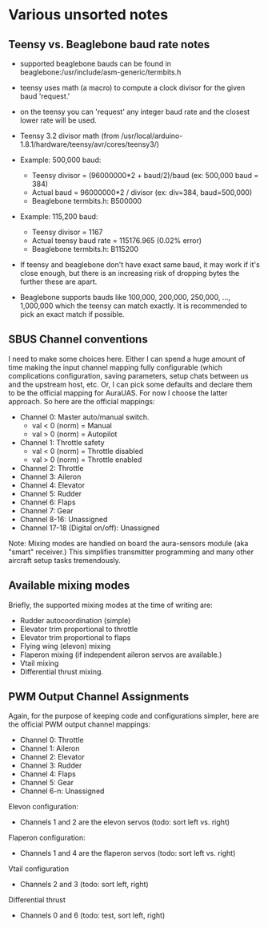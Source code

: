 # Various unsorted notes

## Teensy vs. Beaglebone baud rate notes

* supported beaglebone bauds can be found in
  beaglebone:/usr/include/asm-generic/termbits.h

* teensy uses math (a macro) to compute a clock divisor for the given
  baud 'request.'

* on the teensy you can 'request' any integer baud rate and the
  closest lower rate will be used.

* Teensy 3.2 divisor math (from
  /usr/local/arduino-1.8.1/hardware/teensy/avr/cores/teensy3/)

* Example: 500,000 baud:
  * Teensy divisor = (96000000*2 + baud/2)/baud (ex: 500,000 baud = 384)
  * Actual baud = 96000000*2 / divisor (ex: div=384, baud=500,000)
  * Beaglebone termbits.h: B500000

* Example: 115,200 baud:
  * Teensy divisor = 1167
  * Actual teensy baud rate = 115176.965  (0.02% error)
  * Beaglebone termbits.h: B115200

* If teensy and beaglebone don't have exact same baud, it may work if
  it's close enough, but there is an increasing risk of dropping
  bytes the further these are apart.

* Beaglebone supports bauds like 100,000, 200,000, 250,000, ...,
  1,000,000 which the teensy can match exactly.  It is recommended to
  pick an exact match if possible.

## SBUS Channel conventions

I need to make some choices here.  Either I can spend a huge amount of
time making the input channel mapping fully configurable (which
complications configuration, saving parameters, setup chats between us
and the upstream host, etc.  Or, I can pick some defaults and declare
them to be the official mapping for AuraUAS.  For now I choose the
latter approach.  So here are the official mappings:

* Channel 0: Master auto/manual switch.
  * val < 0 (norm) = Manual
  * val > 0 (norm) = Autopilot
* Channel 1: Throttle safety
  * val < 0 (norm) = Throttle disabled
  * val > 0 (norm) = Throttle enabled
* Channel 2: Throttle
* Channel 3: Aileron
* Channel 4: Elevator
* Channel 5: Rudder
* Channel 6: Flaps
* Channel 7: Gear
* Channel 8-16: Unassigned
* Channel 17-18 (Digital on/off): Unassigned

Note: Mixing modes are handled on board the aura-sensors module (aka
"smart" receiver.)  This simplifies transmitter programming and many
other aircraft setup tasks tremendously.

## Available mixing modes

Briefly, the supported mixing modes at the time of writing are:

* Rudder autocoordination (simple)
* Elevator trim proportional to throttle
* Elevator trim proportional to flaps
* Flying wing (elevon) mixing
* Flaperon mixing (if independent aileron servos are available.)
* Vtail mixing
* Differential thrust mixing.

## PWM Output Channel Assignments

Again, for the purpose of keeping code and configurations simpler, here
are the official PWM output channel mappings:

* Channel 0: Throttle
* Channel 1: Aileron
* Channel 2: Elevator
* Channel 3: Rudder
* Channel 4: Flaps
* Channel 5: Gear
* Channel 6-n: Unassigned

Elevon configuration:

* Channels 1 and 2 are the elevon servos (todo: sort left vs. right)

Flaperon configuration:

* Channels 1 and 4 are the flaperon servos (todo: sort left vs. right)

Vtail configuration

* Channels 2 and 3 (todo: sort left, right)

Differential thrust

* Channels 0 and 6 (todo: test, sort left, right)